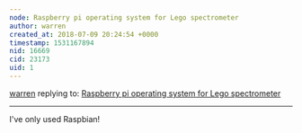 ```yaml
---
node: Raspberry pi operating system for Lego spectrometer
author: warren
created_at: 2018-07-09 20:24:54 +0000
timestamp: 1531167894
nid: 16669
cid: 23173
uid: 1
---
```




[warren](../profile/warren) replying to: [Raspberry pi operating system for Lego spectrometer](../notes/Aleksi12358/07-09-2018/raspberry-pi-operating-system-for-lego-spectrometer)

----
I've only used Raspbian!